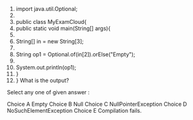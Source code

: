 1. import java.util.Optional;
2.
3. public class MyExamCloud{
4. public static void main(String[] args){
5.
6. String[] in = new String[3];
7.
8. String op1 = Optional.of(in[2]).orElse("Empty");
9.
10. System.out.println(op1);
11. }
12. }
What is the output?
 

Select any one of given answer :

Choice A Empty
Choice B Null
Choice C NullPointerException
Choice D NoSuchElementException
Choice E Compilation fails.
